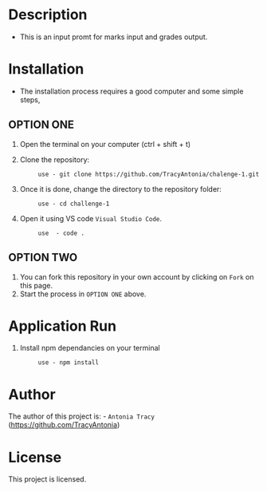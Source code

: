 # 

# Description
- This is an input promt for marks input and grades output.

# Installation
- The installation process requires a good computer and some simple steps,

## OPTION ONE
1) Open the terminal on your computer (ctrl + shift + t)
2) Clone the repository:
            
            use - git clone https://github.com/TracyAntonia/chalenge-1.git

3) Once it is done, change the directory to the repository folder:

            use - cd challenge-1

4) Open it using VS code `Visual Studio Code`.

            use  - code .

## OPTION TWO
1) You can fork this repository in your own account by clicking on `Fork` on this page.
2) Start the process in `OPTION ONE` above.


# Application Run
1) Install npm dependancies on your terminal
            
            use - npm install

# Author
The author of this project is:
    - `Antonia Tracy` (https://github.com/TracyAntonia)

# License
This project is licensed.




